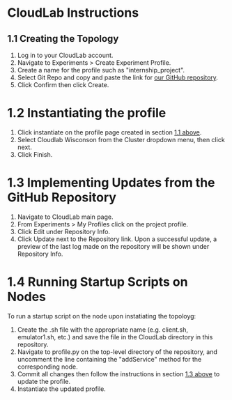 # CloudLab Instructions

## 1.1  Creating the Topology
1. Log in to your CloudLab account.
2. Navigate to Experiments > Create Experiment Profile.
3. Create a name for the profile such as "internship_project".
4. Select Git Repo and copy and paste the link for [our GitHub repository](https://github.com/shamsWMM/internship_project.git).
5. Click Confirm then click Create.

# 1.2 Instantiating the profile
1. Click instantiate on the profile page created in section [1.1 above](#11-Creating-a-basic-profile).
2. Select Cloudlab Wisconson from the Cluster dropdown menu, then click next.
3. Click Finish. 

# 1.3 Implementing Updates from the GitHub Repository
1. Navigate to CloudLab main page.
2. From Experiments > My Profiles click on the project profile.
3. Click Edit under Repository Info.
4. Click Update next to the Repository link.
   Upon a successful update, a preview of the last log made on the repository will be shown under Repository Info.

# 1.4 Running Startup Scripts on Nodes
To run a startup script on the node upon instatiating the topoloyg: 
1. Create the .sh file with the appropriate name (e.g. client.sh, emulator1.sh, etc.) and save the file in the CloudLab directory in this repository.
2. Navigate to profile.py on the top-level directory of the repository, and uncomment the line containing the "addService" method for the corresponding node.
3. Commit all changes then follow the instructions in section [1.3 above](#13-Implementing-Updates-from-the-GitHub-Repository) to update the profile.
4. Instantiate the updated profile.
